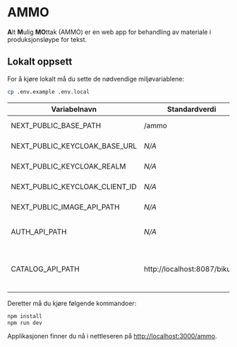 # AMMO
**A**lt **M**ulig **MO**ttak (AMMO) er en web app for behandling av materiale i produksjonsløype for tekst.

## Lokalt oppsett
For å kjøre lokalt må du sette de nødvendige miljøvariablene:
```bash
cp .env.example .env.local
```

| Variabelnavn                   | Standardverdi                | Beskrivelse                                                                                                              |
|--------------------------------|------------------------------|--------------------------------------------------------------------------------------------------------------------------|
| NEXT_PUBLIC_BASE_PATH          | /ammo                        | Base path for applikasjonen                                                                                              |
| NEXT_PUBLIC_KEYCLOAK_BASE_URL  | _N/A_                        | URL til keycloak                                                                                                         |
| NEXT_PUBLIC_KEYCLOAK_REALM     | _N/A_                        | Keycloak-realmen                                                                                                         |
| NEXT_PUBLIC_KEYCLOAK_CLIENT_ID | _N/A_                        | Keycloak-klienten                                                                                                        |
| NEXT_PUBLIC_IMAGE_API_PATH     | _N/A_                        | Sti til bilde-APIet                                                                                                      |
| AUTH_API_PATH                  | _N/A_                        | Sti til autentiserings-APIet                                                                                             |
| CATALOG_API_PATH               | http://localhost:8087/bikube | Sti til [katalog APIet ](https://github.com/NationalLibraryOfNorway/bikube)<br/>Må starte med `http://` eller `https://` |

Deretter må du kjøre følgende kommandoer:
```bash
npm install
npm run dev
```

Applikasjonen finner du nå i nettleseren på [http://localhost:3000/ammo](http://localhost:3000/ammo).
